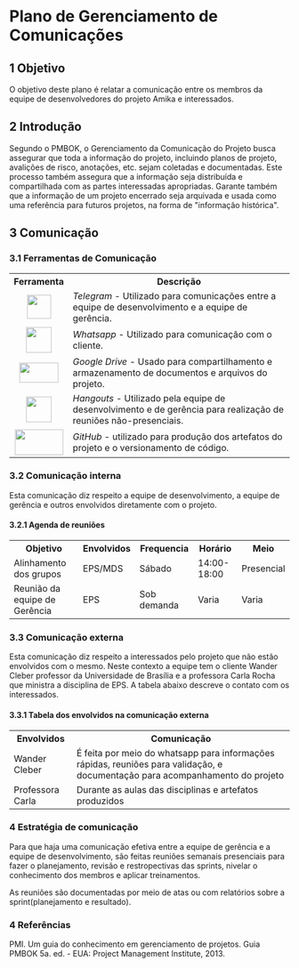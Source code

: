 # Plano de Gerenciamento de Comunicações

## 1 Objetivo

O objetivo deste plano é relatar a comunicação entre os membros da equipe de desenvolvedores do projeto Amika e interessados.

## 2 Introdução

Segundo o PMBOK, o Gerenciamento da Comunicação do Projeto busca assegurar que toda a informação do projeto, incluindo planos
de projeto, avalições de risco, anotações, etc. sejam coletadas e documentadas. Este processo também assegura
que a informação seja distribuída e compartilhada com as partes interessadas apropriadas. Garante também que a
informação de um projeto encerrado seja arquivada e usada como uma referência para futuros projetos, na forma de
"informação histórica".

## 3 Comunicação

### 3.1 Ferramentas de Comunicação

<table>
  <tr>
    <th>Ferramenta</th>
    <th>Descrição</th>
  </tr>
  <tr>
    <td align="center"><img src="https://i.imgur.com/MbZSwsa.png" width="43" height="43"</td> 
    <td><i>Telegram</i> - Utilizado para comunicações entre a equipe de desenvolvimento e a equipe de gerência.</td>
  </tr>
  <tr>
    <td align="center"><img src="https://i.imgur.com/xAkyQWe.png" width="46" height="46"</td>
    <td><i>Whatsapp</i> - Utilizado para comunicação com o cliente.</td>
  </tr>
  <tr>
    <td align="center"><img src="https://i.imgur.com/uuumMYH.png" width="70" height="36"</td>
    <td><i>Google Drive</i> - Usado para compartilhamento e armazenamento de documentos e arquivos do projeto.</td>
  </tr>
  <tr>
    <td align="center"><img src="https://i.imgur.com/LvEkV6Q.png" width="46" height="46"</td>
    <td><i>Hangouts</i> - Utilizado pela equipe de desenvolvimento e de gerência para realização de reuniões não-presenciais.</td>
  </tr>
  <tr>
    <td align="center"><img src="https://i.imgur.com/Ft3ePbi.png" width="87" height="46"</td>
    <td><i>GitHub</i> - utilizado para produção dos artefatos do projeto e o versionamento de código.</td>
  </tr>
</table>

### 3.2 Comunicação interna

Esta comunicação diz respeito a equipe de desenvolvimento, a equipe de gerência e outros envolvidos diretamente com o projeto.

#### 3.2.1 Agenda de reuniões

<table>
  <tr>
    <th>Objetivo</th>
    <th>Envolvidos</th>
    <th>Frequencia</th>
    <th>Horário</th>
    <th>Meio</th>
  </tr>
  <tr>
    <td>Alinhamento dos grupos</td>
    <td>EPS/MDS</td>
    <td>Sábado</td>
    <td>14:00-18:00</td>
    <td>Presencial</td>
  </tr>
  <tr>
    <td>Reunião da equipe de Gerência</td>
    <td>EPS</td>
    <td>Sob demanda</td>
    <td>Varia</td>
    <td>Varia</td>
  </tr>

</table>

### 3.3 Comunicação externa

Esta comunicação diz respeito a interessados pelo projeto que não estão envolvidos com o mesmo. Neste contexto a equipe tem o cliente Wander Cleber professor da Universidade de Brasília e a professora Carla Rocha que ministra a disciplina de EPS. A tabela abaixo descreve o contato com os interessados.

#### 3.3.1 Tabela dos envolvidos na comunicação externa

<table>
  <tr>
    <th>Envolvidos</th>
    <th>Comunicação</th>
  </tr>
  <tr>
    <td>Wander Cleber</td>
    <td>É feita por meio do whatsapp para informações rápidas, reuniões para validação, e documentação para acompanhamento do projeto</td>
  </tr>
  <tr>
    <td>Professora Carla</td>
    <td>Durante as aulas das disciplinas e artefatos produzidos</td>
  </tr>
</table>

### 4 Estratégia de comunicação

Para que haja uma comunicação efetiva entre a equipe de gerência e a equipe de desenvolvimento, são feitas reuniões semanais presenciais para fazer o planejamento, revisão e restropectivas das sprints, nivelar o conhecimento dos membros e aplicar treinamentos.

As reuniões são documentadas por meio de atas ou com relatórios sobre a sprint(planejamento e resultado).


### 4 Referências

PMI. Um guia do conhecimento em gerenciamento de projetos. Guia PMBOK 5a. ed. - EUA: Project Management Institute, 2013.


